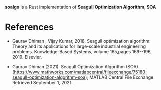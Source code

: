 
**soalgo** is a Rust implementation of **Seagull Optimization Algorithm, SOA**

# References

 - Gaurav Dhiman , Vijay Kumar, 2018. Seagull optimization algorithm: Theory and its applications for large-scale industrial engineering problems. Knowledge-Based Systems, volume 165,pages 169--196, 2019. Elsevier. 

 - Gaurav Dhiman (2021). Seagull Optimization Algorithm (SOA) (https://www.mathworks.com/matlabcentral/fileexchange/75180-seagull-optimization-algorithm-soa), MATLAB Central File Exchange. Retrieved September 1, 2021. 
